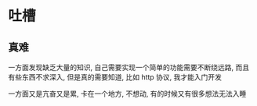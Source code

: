 # 吐槽

## 真难

一方面发现缺乏大量的知识, 自己需要实现一个简单的功能需要不断绕远路, 而且有些东西不求深入, 但是真的需要知道, 比如 http 协议, 我才能入门开发

一方面又是亢奋又是累, 卡在一个地方, 不想动, 有的时候又有很多想法无法入睡
